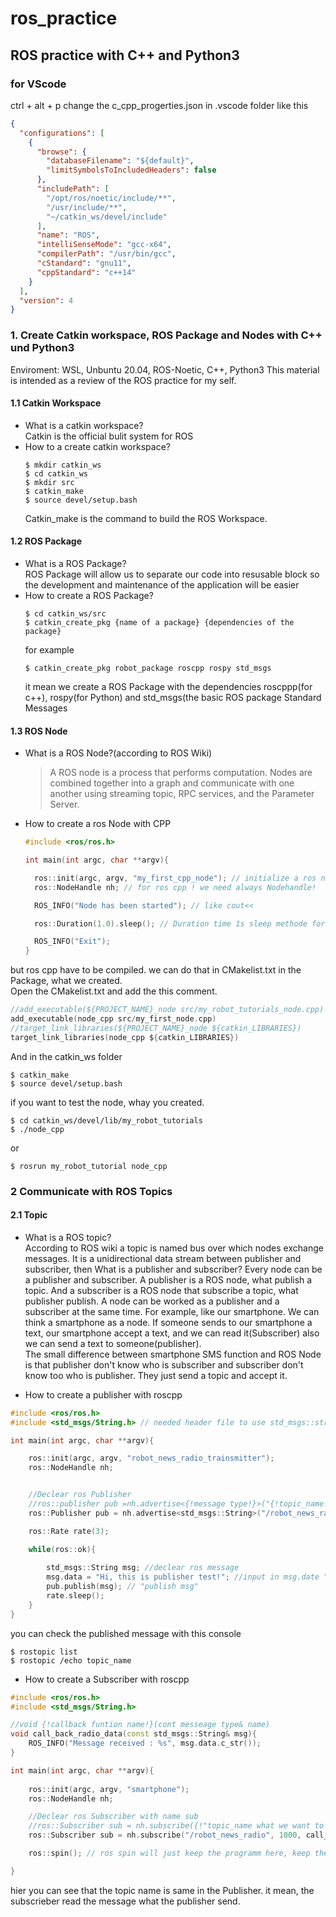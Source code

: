 # ros_practice
## ROS practice with C++ and Python3  
### for VScode
ctrl + alt + p
change the c_cpp_progerties.json in .vscode folder like this
```json
{
  "configurations": [
    {
      "browse": {
        "databaseFilename": "${default}",
        "limitSymbolsToIncludedHeaders": false
      },
      "includePath": [
        "/opt/ros/noetic/include/**",
        "/usr/include/**",
        "~/catkin_ws/devel/include"
      ],
      "name": "ROS",
      "intelliSenseMode": "gcc-x64",
      "compilerPath": "/usr/bin/gcc",
      "cStandard": "gnu11",
      "cppStandard": "c++14"
    }
  ],
  "version": 4
}
```

### 1. Create Catkin workspace, ROS Package and Nodes with C++ und Python3 
Enviroment: WSL, Unbuntu 20.04, ROS-Noetic, C++, Python3
This material is intended as a review of the ROS practice for my self.
#### 1.1 Catkin Workspace
* What is a catkin workspace?  
Catkin is the official bulit system for ROS  
* How to a create catkin workspace?
  ```console  
  $ mkdir catkin_ws
  $ cd catkin_ws
  $ mkdir src
  $ catkin_make
  $ source devel/setup.bash
  ```  
  Catkin_make is the command to build the ROS Workspace.
#### 1.2 ROS Package
* What is a ROS Package?  
ROS Package will allow us to separate our code into resusable block so the development and maintenance of the application will be easier
* How to create a ROS Package?
  ```console
  $ cd catkin_ws/src
  $ catkin_create_pkg {name of a package} {dependencies of the package}
  ```
  for example
  ```console
  $ catkin_create_pkg robot_package roscpp rospy std_msgs
  ```
  it mean we create a ROS Package with the dependencies roscppp(for c++), rospy(for Python) and std_msgs(the basic ROS package Standard Messages
#### 1.3 ROS Node
* What is a ROS Node?(according to ROS Wiki)
  > A ROS node is a process that performs computation. Nodes are combined together into a graph and communicate with one another using streaming topic, RPC services, and the Parameter Server. 

* How to create a ros Node with CPP
  ```c++
  #include <ros/ros.h>

  int main(int argc, char **argv){

    ros::init(argc, argv, "my_first_cpp_node"); // initialize a ros node name: "my_first_cpp_node"
    ros::NodeHandle nh; // for ros cpp ! we need always Nodehandle!

    ROS_INFO("Node has been started"); // like cout<<

    ros::Duration(1.0).sleep(); // Duration time 1s sleep methode for 1 sec

    ROS_INFO("Exit");
  }
  ```
but ros cpp have to be compiled. we can do that in CMakelist.txt in the Package, what we created.  
Open the CMakelist.txt and add the this comment.
```C
//add_executable(${PROJECT_NAME}_node src/my_robot_tutorials_node.cpp)
add_executable(node_cpp src/my_first_node.cpp)
//target_link_libraries(${PROJECT_NAME}_node ${catkin_LIBRARIES})
target_link_libraries(node_cpp ${catkin_LIBRARIES})
```
And in the catkin_ws folder
```console
$ catkin_make
$ source devel/setup.bash
```
if you want to test the node, whay you created.
```console
$ cd catkin_ws/devel/lib/my_robot_tutorials
$ ./node_cpp
```
or 
```console
$ rosrun my_robot_tutorial node_cpp
```
### 2 Communicate with ROS Topics
#### 2.1 Topic
* What is a ROS topic?  
According to ROS wiki a topic is named bus over which nodes exchange messages. It is a unidirectional data stream between publisher and subscriber, then What is a publisher and subscriber? Every node can be a publisher and subscriber.
A publisher is a ROS node, what publish a topic. And a subscriber is a ROS node that subscribe a topic, what publisher publish. A node can be worked as a publisher and a subscriber at the same time. For example, like our smartphone. We can think  a smartphone as a node. If someone sends to our smartphone a text, our smartphone accept a text, and we can read it(Subscriber) also we can send a text to someone(publisher).   
The small difference between smartphone SMS function and ROS Node is that publisher don't know who is subscriber and subscriber don't know too who is publisher. They just send a topic and accept it.

* How to create a publisher with roscpp

```c++
#include <ros/ros.h>
#include <std_msgs/String.h> // needed header file to use std_msgs::string

int main(int argc, char **argv){

    ros::init(argc, argv, "robot_news_radio_trainsmitter");
    ros::NodeHandle nh;


    //Declear ros Publisher
    //ros::publisher pub =nh.advertise<{!message type!}>("{!topic_name!}", {!queue size!})
    ros::Publisher pub = nh.advertise<std_msgs::String>("/robot_news_radio",10); // declear ros publisher 

    ros::Rate rate(3);

    while(ros::ok){
        
        std_msgs::String msg; //declear ros message 
        msg.data = "Hi, this is publisher test!"; //input in msg.date "hi......."
        pub.publish(msg); // "publish msg"
        rate.sleep();
    }
}
```
you can check the published message with this console
```console
$ rostopic list
$ rostopic /echo topic_name
```
* How to create a Subscriber with roscpp
```c++
#include <ros/ros.h>
#include <std_msgs/String.h>

//void {!callback funtion name!}(cont messeage type& name)
void call_back_radio_data(const std_msgs::String& msg){
    ROS_INFO("Message received : %s", msg.data.c_str());
}

int main(int argc, char **argv){
    
    ros::init(argc, argv, "smartphone");
    ros::NodeHandle nh;

    //Declear ros Subscriber with name sub
    //ros::Subscriber sub = nh.subscribe({!"topic_name what we want to subscribe!}, {!buffer!}, {!callback function!})
    ros::Subscriber sub = nh.subscribe("/robot_news_radio", 1000, call_back_radio_data);

    ros::spin(); // ros spin will just keep the programm here, keep the not running untile we ask ti to shut down

}
```
hier you can see that the topic name is same in the Publisher. it mean, the subscrieber read the message what the publisher send.